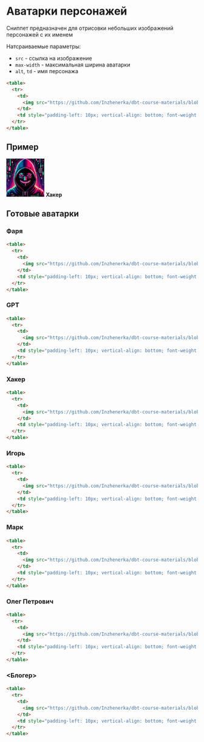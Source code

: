 # Аватарки персонажей

Сниппет предназначен для отрисовки небольших изображений персонажей с их именем

Натсраиваемые параметры:

- `src` - ссылка на изображение
- `max-width` - максимальная ширина аватарки
- `alt`, `td` - имя персонажа

```html
<table>
  <tr>
    <td>
      <img src="https://github.com/Inzhenerka/dbt-course-materials/blob/main/art/Hacker.jpg?raw=true" alt="Хакер" style="max-width: 100px;">
    </td>
    <td style="padding-left: 10px; vertical-align: bottom; font-weight: bold;">Хакер</td>
  </tr>
</table>
```

## Пример

<img src="https://github.com/Inzhenerka/dbt-course-materials/blob/main/art/Hacker.jpg?raw=true" alt="Хакер" style="width: 100px;">&nbsp;<b>Хакер</b>

## Готовые аватарки

### Фаря

```html
<table>
  <tr>
    <td>
      <img src="https://github.com/Inzhenerka/dbt-course-materials/blob/main/art/Farya.jpg?raw=true" alt="Фаря" style="max-width: 100px;">
    </td>
    <td style="padding-left: 10px; vertical-align: bottom; font-weight: bold;">Фаря</td>
  </tr>
</table>
```

### GPT

```html
<table>
  <tr>
    <td>
      <img src="https://github.com/Inzhenerka/dbt-course-materials/blob/main/art/GPT.jpg?raw=true" alt="GPT" style="max-width: 100px;">
    </td>
    <td style="padding-left: 10px; vertical-align: bottom; font-weight: bold;">GPT</td>
  </tr>
</table>
```

### Хакер

```html
<table>
  <tr>
    <td>
      <img src="https://github.com/Inzhenerka/dbt-course-materials/blob/main/art/Hacker.jpg?raw=true" alt="Хакер" style="max-width: 100px;">
    </td>
    <td style="padding-left: 10px; vertical-align: bottom; font-weight: bold;">Хакер</td>
  </tr>
</table>
```

### Игорь

```html
<table>
  <tr>
    <td>
      <img src="https://github.com/Inzhenerka/dbt-course-materials/blob/main/art/Igor.jpg?raw=true" alt="Игорь" style="max-width: 100px;">
    </td>
    <td style="padding-left: 10px; vertical-align: bottom; font-weight: bold;">Игорь</td>
  </tr>
</table>
```

### Марк

```html
<table>
  <tr>
    <td>
      <img src="https://github.com/Inzhenerka/dbt-course-materials/blob/main/art/Mark.jpg?raw=true" alt="Марк" style="max-width: 100px;">
    </td>
    <td style="padding-left: 10px; vertical-align: bottom; font-weight: bold;">Марк</td>
  </tr>
</table>
```

### Олег Петрович

```html
<table>
  <tr>
    <td>
      <img src="https://github.com/Inzhenerka/dbt-course-materials/blob/main/art/Oleg_Petrovich.jpg?raw=true" alt="Олег Петрович" style="max-width: 100px;">
    </td>
    <td style="padding-left: 10px; vertical-align: bottom; font-weight: bold;">Олег Петрович</td>
  </tr>
</table>
```

### <Блогер>

```html
<table>
  <tr>
    <td>
      <img src="https://github.com/Inzhenerka/dbt-course-materials/blob/main/art/Blogger.jpg?raw=true" alt="Блогер" style="max-width: 100px;">
    </td>
    <td style="padding-left: 10px; vertical-align: bottom; font-weight: bold;">«Я у мамы дата-инженер»<br>Блог Антона Умного</td>
  </tr>
</table>
```
